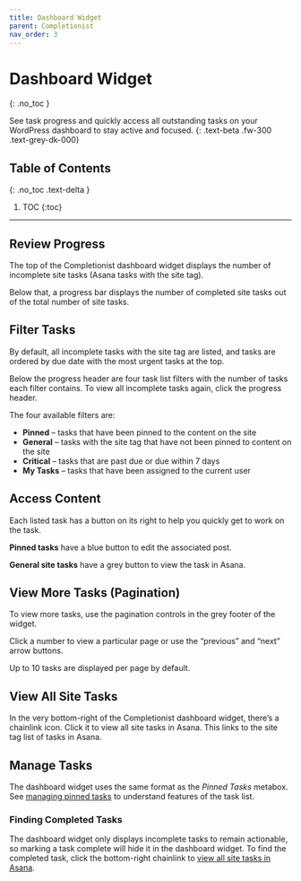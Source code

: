 ```yaml
---
title: Dashboard Widget
parent: Completionist
nav_order: 3
---
```


# Dashboard Widget
{: .no_toc }

See task progress and quickly access all outstanding tasks on your WordPress dashboard to stay active and focused.
{: .text-beta .fw-300 .text-grey-dk-000}

## Table of Contents
{: .no_toc .text-delta }

1. TOC
{:toc}

---

## Review Progress

The top of the Completionist dashboard widget displays the number of incomplete site tasks (Asana tasks with the site tag).

Below that, a progress bar displays the number of completed site tasks out of the total number of site tasks.

## Filter Tasks

By default, all incomplete tasks with the site tag are listed, and tasks are ordered by due date with the most urgent tasks at the top.

Below the progress header are four task list filters with the number of tasks each filter contains. To view all incomplete tasks again, click the progress header.

The four available filters are:

- **Pinned** – tasks that have been pinned to the content on the site
- **General** – tasks with the site tag that have not been pinned to content on the site
- **Critical** – tasks that are past due or due within 7 days
- **My Tasks** – tasks that have been assigned to the current user

## Access Content

Each listed task has a button on its right to help you quickly get to work on the task.

**Pinned tasks** have a blue button to edit the associated post.

**General site tasks** have a grey button to view the task in Asana.

## View More Tasks (Pagination)

To view more tasks, use the pagination controls in the grey footer of the widget.

Click a number to view a particular page or use the “previous” and “next” arrow buttons.

Up to 10 tasks are displayed per page by default.

## View All Site Tasks

In the very bottom-right of the Completionist dashboard widget, there’s a chainlink icon. Click it to view all site tasks in Asana. This links to the site tag list of tasks in Asana.

## Manage Tasks

The dashboard widget uses the same format as the *Pinned Tasks* metabox. See [managing pinned tasks](https://docs.purpleturtlecreative.com/completionist/pinned-tasks/#manage-pinned-tasks) to understand features of the task list.

<div class="banner banner-info">
  <h3>
    Finding Completed Tasks
  </h3>
  <p>
    The dashboard widget only displays incomplete tasks to remain actionable, so marking a task complete will hide it in the dashboard widget. To find the completed task, click the bottom-right chainlink to <a href="#view-all-site-tasks">view all site tasks in Asana</a>.
  </p>
</div>


